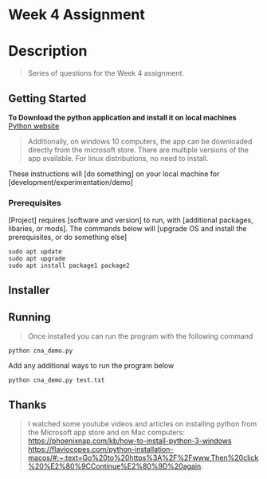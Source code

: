 # Week 4 Assignment


# Description
> Series of questions for the Week 4 assignment. 

## Getting Started
**To Download the python application and install it on local machines** 
[Python website](https://www.python.org/downloads/)
> Additionally, on windows 10 computers, the app can be downloaded directly from the microsoft store. There are multiple versions of the app available. For linux distributions, no need to install. 


These instructions will [do something] on your local machine for [development/experimentation/demo]

### Prerequisites

[Project] requires [software and version] to run, with [additional packages, libaries, or mods]. The commands below will [upgrade OS and install the prerequisites, or do something else]

```
sudo apt update
sudo apt upgrade
sudo apt install package1 package2
```

## Installer

## Running
> Once installed you can run the program with the following command

```
python cna_demo.py
```

Add any additional ways to run the program below

```
python cna_demo.py test.txt
```

## Thanks
> I watched some youtube videos and articles on installing python from the Microsoft app store and on Mac computers: https://phoenixnap.com/kb/how-to-install-python-3-windows
https://flaviocopes.com/python-installation-macos/#:~:text=Go%20to%20https%3A%2F%2Fwww,Then%20click%20%E2%80%9CContinue%E2%80%9D%20again.

